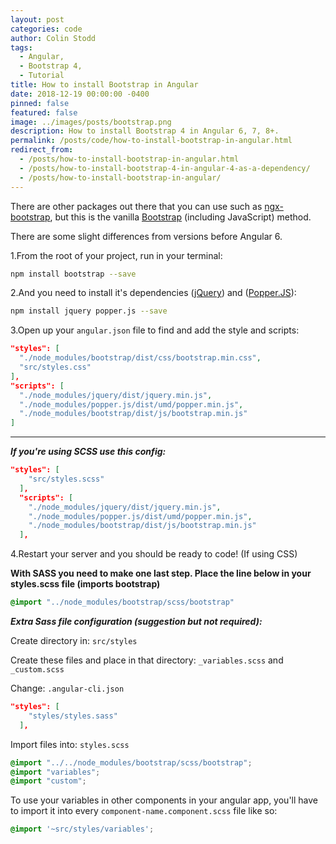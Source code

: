 ```yaml
---
layout: post
categories: code
author: Colin Stodd
tags:
  - Angular,
  - Bootstrap 4,
  - Tutorial
title: How to install Bootstrap in Angular
date: 2018-12-19 00:00:00 -0400
pinned: false
featured: false
image: ../images/posts/bootstrap.png
description: How to install Bootstrap 4 in Angular 6, 7, 8+.
permalink: /posts/code/how-to-install-bootstrap-in-angular.html
redirect_from:
  - /posts/how-to-install-bootstrap-in-angular.html
  - /posts/how-to-install-bootstrap-4-in-angular-4-as-a-dependency/
  - /posts/how-to-install-bootstrap-in-angular/
---
```

There are other packages out there that you can use such as <a href="https://github.com/valor-software/ngx-bootstrap" target="_blank" rel="noopener">ngx-bootstrap</a>, but this is the vanilla <a href="https://getbootstrap.com/" target="_blank" rel="noopener">Bootstrap</a> (including JavaScript) method.

There are some slight differences from versions before Angular 6.

1.From the root of your project, run in your terminal:

```bash
npm install bootstrap --save
```

2.And you need to install it's dependencies (<a href="https://jquery.com/" target="_blank" rel="noopener">jQuery</a>) and (<a href="https://popper.js.org/" target="_blank" rel="noopener">Popper.JS</a>):

```bash
npm install jquery popper.js --save
```

3.Open up your `angular.json` file to find and add the style and scripts:

```json
"styles": [
  "./node_modules/bootstrap/dist/css/bootstrap.min.css",
  "src/styles.css"
],
"scripts": [
  "./node_modules/jquery/dist/jquery.min.js",
  "./node_modules/popper.js/dist/umd/popper.min.js",
  "./node_modules/bootstrap/dist/js/bootstrap.min.js"
]
```

---
***If you're using SCSS use this config:***

```json
"styles": [
    "src/styles.scss"
  ],
  "scripts": [
    "./node_modules/jquery/dist/jquery.min.js",
    "./node_modules/popper.js/dist/umd/popper.min.js",
    "./node_modules/bootstrap/dist/js/bootstrap.min.js"
  ],
```

4.Restart your server and you should be ready to code! (If using CSS)

**With SASS you need to make one last step. Place the line below in your styles.scss file (imports bootstrap)**

```scss
@import "../node_modules/bootstrap/scss/bootstrap"
```

***Extra Sass file configuration (suggestion but not required):***

Create directory in: `src/styles`

Create these files and place in that directory: `_variables.scss` and `_custom.scss`

Change: `.angular-cli.json`

```json
"styles": [
    "styles/styles.sass"
  ],
```

Import files into: `styles.scss`

```scss
@import "../../node_modules/bootstrap/scss/bootstrap";
@import "variables";
@import "custom";
```

To use your variables in other components in your angular app, you'll have to import it into every `component-name.component.scss` file like so:

```scss
@import '~src/styles/variables';
```
